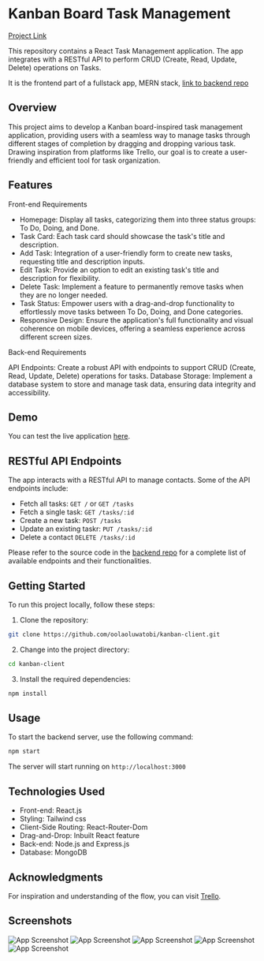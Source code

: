 # Kanban Board Task Management

[Project Link](https://kanban-client-sigma.vercel.app/)

This repository contains a React Task Management application. The app integrates with a RESTful API to perform CRUD (Create, Read, Update, Delete) operations on Tasks.

It is the frontend part of a fullstack app, MERN stack, [link to backend repo](https://github.com/oolaoluwatobi/kanban-board-task-management-server)

## Overview
This project aims to develop a Kanban board-inspired task management application, providing users with a seamless way to manage tasks through different stages of completion by dragging and dropping various task. Drawing inspiration from platforms like Trello, our goal is to create a user-friendly and efficient tool for task organization.

## Features

Front-end Requirements

- Homepage: Display all tasks, categorizing them into three status groups: To Do, Doing, and Done.
- Task Card: Each task card should showcase the task's title and description.
- Add Task: Integration of a user-friendly form to create new tasks, requesting title and description inputs.
- Edit Task: Provide an option to edit an existing task's title and description for flexibility.
- Delete Task: Implement a feature to permanently remove tasks when they are no longer needed.
- Task Status: Empower users with a drag-and-drop functionality to effortlessly move tasks between To Do, Doing, and Done categories.
- Responsive Design: Ensure the application's full functionality and visual coherence on mobile devices, offering a seamless experience across different screen sizes.

Back-end Requirements

API Endpoints: Create a robust API with endpoints to support CRUD (Create, Read, Update, Delete) operations for tasks.
Database Storage: Implement a database system to store and manage task data, ensuring data integrity and accessibility.

## Demo 

You can test the live application [here](https://kanban-client-sigma.vercel.app/).

##  RESTful API Endpoints

The app interacts with a RESTful API to manage contacts. Some of the API endpoints include:

- Fetch all tasks: `GET /` or `GET /tasks`
- Fetch a single task: `GET /tasks/:id`
- Create a new task: `POST /tasks`
- Update an existing taskr: `PUT /tasks/:id`
- Delete a contact `DELETE /tasks/:id`

Please refer to the source code in the [backend repo](https://github.com/oolaoluwatobi/kanban-board-task-management-server) for a complete list of available endpoints and their functionalities.

## Getting Started

To run this project locally, follow these steps:

1. Clone the repository:

```bash
git clone https://github.com/oolaoluwatobi/kanban-client.git
```

2. Change into the project directory:

```bash
cd kanban-client
```

3. Install the required dependencies:
```bash
npm install
```

## Usage

To start the backend server, use the following command:

```bash
npm start
```

The server will start running on `http://localhost:3000`


## Technologies Used
- Front-end: React.js
- Styling: Tailwind css
- Client-Side Routing: React-Router-Dom
- Drag-and-Drop: Inbuilt React feature
- Back-end: Node.js and Express.js
- Database: MongoDB

  
## Acknowledgments
For inspiration and understanding of the flow, you can visit 
[Trello](https://trello.com/).

## Screenshots

![App Screenshot](https://github.com/oolaoluwatobi/kanban-client/blob/main/public/homepage.png)
![App Screenshot](https://github.com/oolaoluwatobi/kanban-client/blob/main/public/dragndrop.png)
![App Screenshot](https://github.com/oolaoluwatobi/kanban-client/blob/main/public/create.png)
![App Screenshot](https://github.com/oolaoluwatobi/kanban-client/blob/main/public/edit.png)
![App Screenshot](https://github.com/oolaoluwatobi/kanban-client/blob/main/public/details.png)

